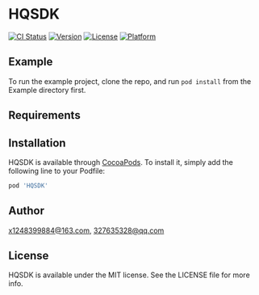 # HQSDK

[![CI Status](https://img.shields.io/travis/x1248399884@163.com/HQSDK.svg?style=flat)](https://travis-ci.org/x1248399884@163.com/HQSDK)
[![Version](https://img.shields.io/cocoapods/v/HQSDK.svg?style=flat)](https://cocoapods.org/pods/HQSDK)
[![License](https://img.shields.io/cocoapods/l/HQSDK.svg?style=flat)](https://cocoapods.org/pods/HQSDK)
[![Platform](https://img.shields.io/cocoapods/p/HQSDK.svg?style=flat)](https://cocoapods.org/pods/HQSDK)

## Example

To run the example project, clone the repo, and run `pod install` from the Example directory first.

## Requirements

## Installation

HQSDK is available through [CocoaPods](https://cocoapods.org). To install
it, simply add the following line to your Podfile:

```ruby
pod 'HQSDK'
```

## Author

x1248399884@163.com, 327635328@qq.com

## License

HQSDK is available under the MIT license. See the LICENSE file for more info.
